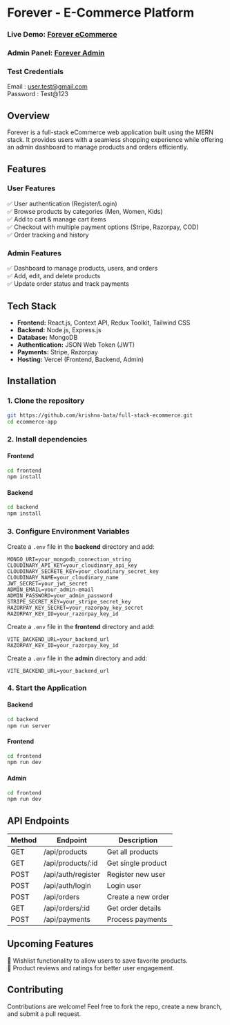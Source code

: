 # **Forever - E-Commerce Platform**  

### **Live Demo:** [Forever eCommerce](https://ecommerce-frontend-roan-sigma.vercel.app/)  
### **Admin Panel:** [Forever Admin](https://ecommerce-admin-ashy-three.vercel.app/)  

### **Test Credentials** 
Email : user.test@gmail.com  
Password : Test@123

## **Overview**  
Forever is a full-stack eCommerce web application built using the MERN stack. It provides users with a seamless shopping experience while offering an admin dashboard to manage products and orders efficiently.

## **Features**  
### **User Features**  
✅ User authentication (Register/Login)  
✅ Browse products by categories (Men, Women, Kids)  
✅ Add to cart & manage cart items  
✅ Checkout with multiple payment options (Stripe, Razorpay, COD)  
✅ Order tracking and history  

### **Admin Features**  
✅ Dashboard to manage products, users, and orders  
✅ Add, edit, and delete products  
✅ Update order status and track payments   

## **Tech Stack**  
- **Frontend:** React.js, Context API, Redux Toolkit, Tailwind CSS  
- **Backend:** Node.js, Express.js  
- **Database:** MongoDB  
- **Authentication:** JSON Web Token (JWT)  
- **Payments:** Stripe, Razorpay  
- **Hosting:** Vercel (Frontend, Backend, Admin)

## **Installation**  
### **1. Clone the repository**  
```bash
git https://github.com/krishna-bata/full-stack-ecommerce.git
cd ecommerce-app
```

### **2. Install dependencies**  
#### **Frontend**  
```bash
cd frontend
npm install
```

#### **Backend**  
```bash
cd backend
npm install
```

### **3. Configure Environment Variables**  
Create a `.env` file in the **backend** directory and add:  
```env
MONGO_URI=your_mongodb_connection_string
CLOUDINARY_API_KEY=your_cloudinary_api_key
CLOUDINARY_SECRETE_KEY=your_cloudinary_secret_key
CLOUDINARY_NAME=your_cloudinary_name
JWT_SECRET=your_jwt_secret
ADMIN_EMAIL=your_admin-email
ADMIN_PASSWORD=your_admin_password
STRIPE_SECRET_KEY=your_stripe_secret_key
RAZORPAY_KEY_SECRET=your_razorpay_key_secret
RAZORPAY_KEY_ID=your_razorpay_key_id
```

Create a `.env` file in the **frontend** directory and add:  
```env
VITE_BACKEND_URL=your_backend_url
RAZORPAY_KEY_ID=your_razorpay_key_id
```

Create a `.env` file in the **admin** directory and add:  
```env
VITE_BACKEND_URL=your_backend_url
```

### **4. Start the Application**  
#### **Backend**  
```bash
cd backend
npm run server
```
#### **Frontend**  
```bash
cd frontend
npm run dev
```

#### **Admin**  
```bash
cd frontend
npm run dev
```

## **API Endpoints**  
| Method | Endpoint | Description |
|--------|----------|-------------|
| GET | /api/products | Get all products |
| GET | /api/products/:id | Get single product |
| POST | /api/auth/register | Register new user |
| POST | /api/auth/login | Login user |
| POST | /api/orders | Create a new order |
| GET | /api/orders/:id | Get order details |
| POST | /api/payments | Process payments |


## **Upcoming Features**  
🚀 Wishlist functionality to allow users to save favorite products.  
🚀 Product reviews and ratings for better user engagement.      

## **Contributing**  
Contributions are welcome! Feel free to fork the repo, create a new branch, and submit a pull request.

